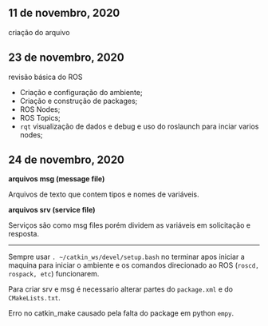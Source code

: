 ## 11 de novembro, 2020
criação do arquivo
## 23 de novembro, 2020
revisão básica do ROS
- Criação e configuração do ambiente;
- Criação e construção de packages;
- ROS Nodes;
- ROS Topics;
-  ```rqt``` visualização de dados e debug e  uso do roslaunch para inciar varios nodes;
## 24 de novembro, 2020

**arquivos msg (message file)**

Arquivos de texto que contem tipos e nomes de variáveis.

**arquivos srv (service file)**

Serviços são como msg files porém dividem as variáveis em solicitação e resposta.

---
Sempre usar ```. ~/catkin_ws/devel/setup.bash``` no terminar apos iniciar a maquina para iniciar o ambiente e os comandos direcionado ao ROS (```roscd, rospack, etc```) funcionarem.

Para criar srv e msg é necessario alterar partes do ```package.xml``` e do ```CMakeLists.txt```.

Erro no catkin_make causado pela falta do package em python ```empy```.
